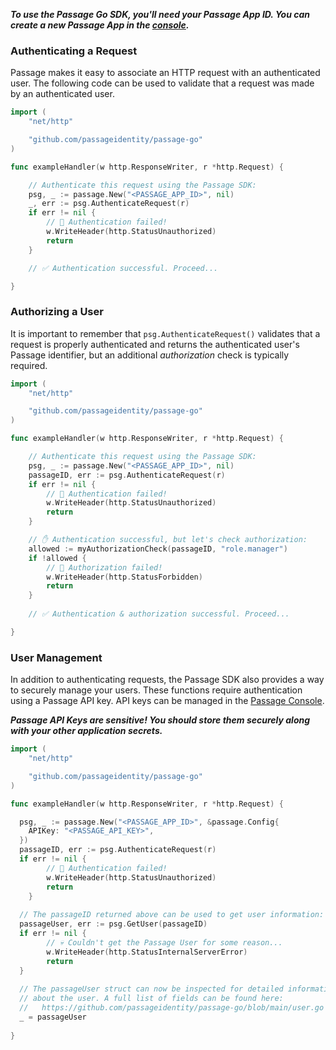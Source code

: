 ___To use the Passage Go SDK, you'll need your Passage App ID. You can create a new Passage App in the [console](https://console.passage.id).___

### Authenticating a Request

Passage makes it easy to associate an HTTP request with an authenticated user. The following code can be used to validate that a request was made by an authenticated user.

```go
import (
	"net/http"

	"github.com/passageidentity/passage-go"
)

func exampleHandler(w http.ResponseWriter, r *http.Request) {

	// Authenticate this request using the Passage SDK:
	psg, _ := passage.New("<PASSAGE_APP_ID>", nil)
	_, err := psg.AuthenticateRequest(r)
	if err != nil {
		// 🚨 Authentication failed!
		w.WriteHeader(http.StatusUnauthorized)
		return
	}

	// ✅ Authentication successful. Proceed...

}
```

### Authorizing a User

It is important to remember that `psg.AuthenticateRequest()`  validates that a request is properly authenticated and returns the authenticated user's Passage identifier, but an additional _authorization_ check is typically required.

```go
import (
	"net/http"

	"github.com/passageidentity/passage-go"
)

func exampleHandler(w http.ResponseWriter, r *http.Request) {

	// Authenticate this request using the Passage SDK:
	psg, _ := passage.New("<PASSAGE_APP_ID>", nil)
	passageID, err := psg.AuthenticateRequest(r)
	if err != nil {
		// 🚨 Authentication failed!
		w.WriteHeader(http.StatusUnauthorized)
		return
	}

	// ✋ Authentication successful, but let's check authorization:
	allowed := myAuthorizationCheck(passageID, "role.manager")
	if !allowed {
		// 🚨 Authorization failed!
		w.WriteHeader(http.StatusForbidden)
		return
	}
	
	// ✅ Authentication & authorization successful. Proceed...

}
```

### User Management

In addition to authenticating requests, the Passage SDK also provides a way to securely manage your users. These functions require authentication using a Passage API key. API keys can be managed in the [Passage Console](https://console.passage.id). 

___Passage API Keys are sensitive! You should store them securely along with your other application secrets.___

```go
import (
	"net/http"

	"github.com/passageidentity/passage-go"
)

func exampleHandler(w http.ResponseWriter, r *http.Request) {

  psg, _ := passage.New("<PASSAGE_APP_ID>", &passage.Config{
    APIKey: "<PASSAGE_API_KEY>",
  })
  passageID, err := psg.AuthenticateRequest(r)
  if err != nil {
		// 🚨 Authentication failed!
		w.WriteHeader(http.StatusUnauthorized)
		return
	}
  
  // The passageID returned above can be used to get user information:
  passageUser, err := psg.GetUser(passageID) 
  if err != nil {
		// 💀 Couldn't get the Passage User for some reason...
		w.WriteHeader(http.StatusInternalServerError)
		return
  }
  
  // The passageUser struct can now be inspected for detailed information
  // about the user. A full list of fields can be found here:
  //   https://github.com/passageidentity/passage-go/blob/main/user.go
  _ = passageUser
  
}
```
